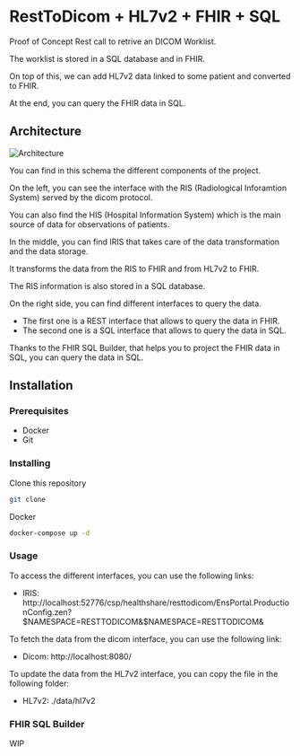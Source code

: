 # RestToDicom + HL7v2 + FHIR + SQL

Proof of Concept Rest call to retrive an DICOM Worklist.

The worklist is stored in a SQL database and in FHIR.

On top of this, we can add HL7v2 data linked to some patient and converted to FHIR.

At the end, you can query the FHIR data in SQL.

## Architecture

![Architecture](https://github.com/grongierisc/RestToDicom/blob/fhir/misc/schema.png?raw=true)

You can find in this schema the different components of the project.

On the left, you can see the interface with the RIS (Radiological Inforamtion System) served by the dicom protocol.

You can also find the HIS (Hospital Information System) which is the main source of data for observations of patients.

In the middle, you can find IRIS that takes care of the data transformation and the data storage.

It transforms the data from the RIS to FHIR and from HL7v2 to FHIR.

The RIS information is also stored in a SQL database.

On the right side, you can find different interfaces to query the data.
- The first one is a REST interface that allows to query the data in FHIR.
- The second one is a SQL interface that allows to query the data in SQL.

Thanks to the FHIR SQL Builder, that helps you to project the FHIR data in SQL, you can query the data in SQL.

## Installation

### Prerequisites

- Docker
- Git

### Installing

Clone this repository

```sh
git clone
```

Docker

```sh
docker-compose up -d
```

### Usage

To access the different interfaces, you can use the following links:

- IRIS: http://localhost:52776/csp/healthshare/resttodicom/EnsPortal.ProductionConfig.zen?$NAMESPACE=RESTTODICOM&$NAMESPACE=RESTTODICOM&

To fetch the data from the dicom interface, you can use the following link:

- Dicom: http://localhost:8080/

To update the data from the HL7v2 interface, you can copy the file in the following folder:

- HL7v2: ./data/hl7v2

### FHIR SQL Builder

WIP
